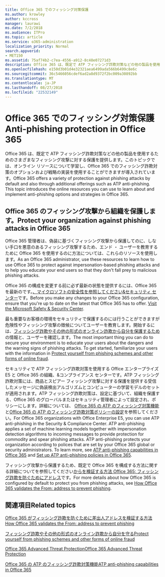 ```yaml
---
title: Office 365 でのフィッシング対策保護
ms.author: krowley
author: kccross
manager: laurawi
ms.date: 7/2/2018
ms.audience: ITPro
ms.topic: article
ms.service: o365-administration
localization_priority: Normal
search.appverid:
- MET150
ms.assetid: 75af74b2-c7ea-4556-a912-8c48e07271d3
description: Office 365 は、既定で ATP フィッシング詐欺対策などの他の製品を使用するためのさまざまなフィッシング攻撃に対する保護を提供します。このトピックでは、オンライン リソースについて学習し、Office 365 でのフィッシング詐欺対策のオプションおよび戦略の実装を使用することができますが導入されています。
ms.openlocfilehash: e150d3b01d4e32321aea6499ada566b6499c8e6c
ms.sourcegitcommit: 36c5466056cdef6ad2a8d9372f2bc009a30892bb
ms.translationtype: MT
ms.contentlocale: ja-JP
ms.lasthandoff: 08/27/2018
ms.locfileid: "22532149"
---
```

# <a name="anti-phishing-protection-in-office-365"></a><span data-ttu-id="864ec-104">Office 365 でのフィッシング対策保護</span><span class="sxs-lookup"><span data-stu-id="864ec-104">Anti-phishing protection in Office 365</span></span>

<span data-ttu-id="864ec-p102">Office 365 は、既定で ATP フィッシング詐欺対策などの他の製品を使用するためのさまざまなフィッシング攻撃に対する保護を提供します。このトピックでは、オンライン リソースについて学習し、Office 365 でのフィッシング詐欺対策のオプションおよび戦略の実装を使用することができますが導入されています。</span><span class="sxs-lookup"><span data-stu-id="864ec-p102">Office 365 offers a variety of protection against phishing attacks by default and also through additional offerings such as ATP anti-phishing. This topic introduces the online resources you can use to learn about and implement anti-phishing options and strategies in Office 365.</span></span>
  
## <a name="protect-your-organization-against-phishing-attacks-in-office-365"></a><span data-ttu-id="864ec-107">Office 365 のフィッシング攻撃から組織を保護します。</span><span class="sxs-lookup"><span data-stu-id="864ec-107">Protect your organization against phishing attacks in Office 365</span></span>

<span data-ttu-id="864ec-108">Office 365 管理者は、偽装に基づくフィッシング攻撃から保護してのに、しない手口を悪意のあるフィッシング攻撃するため、エンド ・ ユーザーを教育するために Office 365 を使用するのに方法については、これらのリソースを使用します。</span><span class="sxs-lookup"><span data-stu-id="864ec-108">As an Office 365 administrator, use these resources to learn how to use Office 365 to protect against impersonation-based phishing attacks and to help you educate your end users so that they don't fall prey to malicious phishing attacks.</span></span>
  
<span data-ttu-id="864ec-p103">Office 365 の構成を変更する前に必ず最新の状態を提供するには、Office 365 を最新のです。[、マイクロソフトの安全性を参照してください&amp;セキュリティ センター](https://www.microsoft.com/security/default.aspx)です。</span><span class="sxs-lookup"><span data-stu-id="864ec-p103">Before you make any changes to your Office 365 configuration, ensure that you're up to date on the latest that Office 365 has to offer. [Visit the Microsoft Safety &amp; Security Center](https://www.microsoft.com/security/default.aspx).</span></span>
  
<span data-ttu-id="864ec-p104">最も重要なお客様の環境をセキュリティで保護するのには行うことができますが危険性やフィッシング攻撃の徴候についてユーザーを教育します。開始するには、[フィッシング詐欺やその他の形式のオンライン詐欺から自分を保護するため](https://support.office.com/article/f84750b4-2f2c-46c3-89f6-e65f7f8c3546)の情報と、ユーザーを確認します。</span><span class="sxs-lookup"><span data-stu-id="864ec-p104">The most important thing you can do to secure your environment is to educate your users about the dangers and the warning signs of phishing attacks. To get started, familiarize your users with the information in [Protect yourself from phishing schemes and other forms of online fraud](https://support.office.com/article/f84750b4-2f2c-46c3-89f6-e65f7f8c3546).</span></span>
  
<span data-ttu-id="864ec-p105">セキュリティで ATP フィッシング詐欺対策を使用する Office エンタープライズ E5 と Office 365 の組織、&amp;コンプライアンス センターです。ATP フィッシング詐欺対策には、商品とスピアー フィッシング攻撃に対する保護を提供する受信したメッセージに偽装検出アルゴリズムとコンピューターの学習モデルのセットが適用されます。ATP フィッシング詐欺対策は、設定に基づいて、組織を保護する、Office 365 のグローバルまたはセキュリティ管理者によって設定され、ポリシーにします。詳細については、 [Office 365 の ATP のフィッシング対策機能](atp-anti-phishing.md)と[Office 365 の ATP のフィッシング詐欺対策ポリシーの設定](set-up-atp-anti-phishing-policies.md)を参照してください。</span><span class="sxs-lookup"><span data-stu-id="864ec-p105">For Office 365 organizations with Office Enterprise E5, you can use ATP anti-phishing in the Security &amp; Compliance Center. ATP anti-phishing applies a set of machine learning models together with impersonation detection algorithms to incoming messages to provide protection for commodity and spear phishing attacks. ATP anti-phishing protects your organization according to polices that are set by your Office 365 global or security administrators. To learn more, see [ATP anti-phishing capabilities in Office 365](atp-anti-phishing.md) and [Set up ATP anti-phishing policies in Office 365](set-up-atp-anti-phishing-policies.md).</span></span>
  
<span data-ttu-id="864ec-117">フィッシング攻撃から保護するため、既定で Office 365 を構成する方法に関する詳細についてを参照してください[からを検証する方法 Office 365: フィッシング詐欺を防ぐためにアドレス](how-office-365-validates-the-from-address.md)です。</span><span class="sxs-lookup"><span data-stu-id="864ec-117">For more details about how Office 365 is configured by default to protect you from phishing attacks, see [How Office 365 validates the From: address to prevent phishing](how-office-365-validates-the-from-address.md).</span></span>
  
## <a name="related-topics"></a><span data-ttu-id="864ec-118">関連項目</span><span class="sxs-lookup"><span data-stu-id="864ec-118">Related topics</span></span>

[<span data-ttu-id="864ec-119">Office 365 がフィッシング詐欺を防ぐために差出人アドレスを検証する方法</span><span class="sxs-lookup"><span data-stu-id="864ec-119">How Office 365 validates the From: address to prevent phishing</span></span>](how-office-365-validates-the-from-address.md)
  
[<span data-ttu-id="864ec-120">フィッシング詐欺やその他の形式のオンライン詐欺から自分を守る</span><span class="sxs-lookup"><span data-stu-id="864ec-120">Protect yourself from phishing schemes and other forms of online fraud</span></span>](https://support.office.com/article/f84750b4-2f2c-46c3-89f6-e65f7f8c3546)
  
[<span data-ttu-id="864ec-121">Office 365 Advanced Threat Protection</span><span class="sxs-lookup"><span data-stu-id="864ec-121">Office 365 Advanced Threat Protection</span></span>](office-365-atp.md)
  
[<span data-ttu-id="864ec-122">Office 365 の ATP のフィッシング詐欺対策機能</span><span class="sxs-lookup"><span data-stu-id="864ec-122">ATP anti-phishing capabilities in Office 365</span></span>](atp-anti-phishing.md)
  

